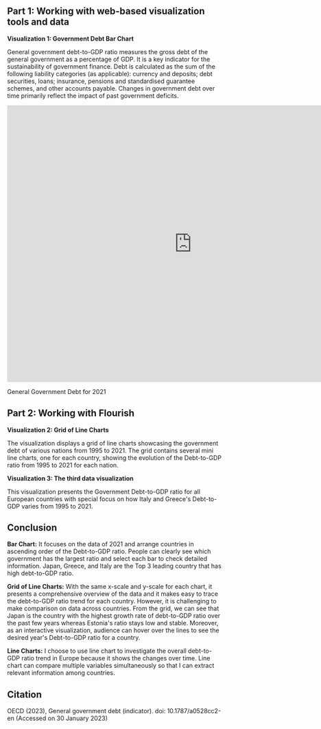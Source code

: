 ## Part 1: Working with web-based visualization tools and data

**Visualization 1: Government Debt Bar Chart**

General government debt-to-GDP ratio measures the gross debt of the general government as a percentage of GDP. It is a key indicator for the sustainability of government finance. Debt is calculated as the sum of the following liability categories (as applicable): currency and deposits; debt securities, loans; insurance, pensions and standardised guarantee schemes, and other accounts payable. Changes in government debt over time primarily reflect the impact of past government deficits.

<iframe src="https://data.oecd.org/chart/6Y4B" width="860" height="645" style="border: 0" mozallowfullscreen="true" webkitallowfullscreen="true" allowfullscreen="true"><a href="https://data.oecd.org/chart/6Y4B" target="_blank">OECD Chart: General government debt, Total, % of GDP, Annual, 2021</a></iframe>

General Government Debt for 2021

## Part 2: Working with Flourish

**Visualization 2: Grid of Line Charts**

The visualization displays a grid of line charts showcasing the government debt of various nations from 1995 to 2021. The grid contains several mini line charts, one for each country, showing the evolution of the Debt-to-GDP ratio from 1995 to 2021 for each nation.

<div class="flourish-embed flourish-chart" data-src="visualisation/12596956"><script src="https://public.flourish.studio/resources/embed.js"></script></div>


**Visualization 3: The third data visualization**

This visualization presents the Government Debt-to-GDP ratio for all European countries with special focus on how Italy and Greece's Debt-to-GDP varies from 1995 to 2021.

<div class="flourish-embed flourish-chart" data-src="visualisation/12599441"><script src="https://public.flourish.studio/resources/embed.js"></script></div>


## Conclusion
**Bar Chart:** It focuses on the data of 2021 and arrange countries in ascending order of the Debt-to-GDP ratio. People can clearly see which government has the largest ratio and select each bar to check detailed information. Japan, Greece, and Italy are the Top 3 leading country that has high debt-to-GDP ratio.

**Grid of Line Charts:** With the same x-scale and y-scale for each chart, it presents a comprehensive overview of the data and it makes easy to trace the debt-to-GDP ratio trend for each country. However, it is challenging to make comparison on data across countries. From the grid, we can see that Japan is the country with the highest growth rate of debt-to-GDP ratio over the past few years whereas Estonia's ratio stays low and stable. Moreover, as an interactive visualization, audience can hover over the lines to see the desired year's Debt-to-GDP ratio for a country.

**Line Charts:** I choose to use line chart to investigate the overall debt-to-GDP ratio trend in Europe because it shows the changes over time. Line chart can compare multiple variables simultaneously so that I can extract relevant information among countries.


## Citation
OECD (2023), General government debt (indicator). doi: 10.1787/a0528cc2-en (Accessed on 30 January 2023)
